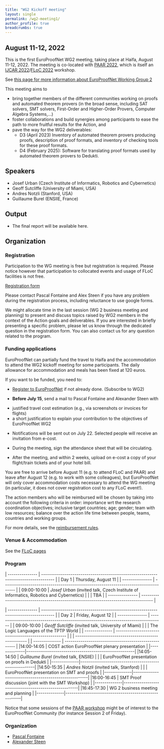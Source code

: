 ```yaml
---
title: "WG2 Kickoff meeting"
layout: single
permalink: /wg2-meeting1/
author_profile: true
breadcrumbs: true
---
```


## August 11-12, 2022

This is the first EuroProofNet WG2 meeting, taking place at Haifa, August 11-12, 2022. The meeting is co-located with [PAAR 2022](https://paar2022.github.io/), which is itself an [IJCAR 2022](https://ijcar.org/)/[FLoC 2022](https://www.floc2022.org) workshop.

See [this page for more information about EuroProofNet Working Group 2](https://europroofnet.github.io/wg2/)

This meeting aims to
* bring together members of the different communities working on proofs and automated theorem provers (in the broad sense, including SAT solvers, SMT solvers, First-Order and Higher-Order Provers, Computer Algebra Systems,...)
* foster collaborations and build synergies among participants to ease the path to more fruitful results for the Action, and
* pave the way for the WG2 deliverables:
    * D3 (April 2023) Inventory of automated theorem provers producing proofs, description of proof formats, and inventory of checking tools for these proof formats.
    * D4 (February 2025): Software for translating proof formats used by automated theorem provers to Dedukti.

## Speakers

* Josef Urban (Czech Institute of Informatics, Robotics and Cybernetics)
* Geoff Sutcliffe (University of Miami, USA)
* Andres Notzli  (Stanford, USA)
* Guillaume Burel (ENSIIE, France)

## Output

* The final report will be available here.

## Organization

### Registration

Participation to the WG meeting is free but registration is required.  Please notice however that participation to collocated events and usage of FLoC facilities is not free.

[Registration form](https://docs.google.com/forms/d/e/1FAIpQLSfFMvQNAslY69yikoAw_oQRhdhtCap8YvAlpvfHQn0DuGmx7w/viewform?usp=sf_link)

Please contact Pascal Fontaine and Alex Steen if you have any problem during the registration process, including reluctance to use google forms.

We might allocate time in the last session (WG 2 business meeting and planning) to present and discuss topics raised by WG2 members in the context of the Action goals and deliverables. If you are interested in briefly presenting a specific problem, please let us know through the dedicated question in the registration form. You can also contact us for any question related to the program.

### Funding applications

EuroProofNet can partially fund the travel to Haifa and the accommodation to attend the WG2 kickoff meeting for some participants. The daily allowance for accommodation and meals has been fixed at 120 euros.

If you want to be funded, you need to:

- [Register to EuroProofNet](https://e-services.cost.eu/action/CA20111/working-groups/apply) if not already done. (Subscribe to WG2)

- **Before July 15**, send a mail to Pascal Fontaine and Alexander Steen with
 * justified travel cost estimation (e.g., via screenshots or invoices for flights)
 * a short justification to explain your contribution to the objectives of EuroProofNet WG2

- Notifications will be sent out on July 22.  Selected people will receive an invitation from e-cost.

- During the meeting, sign the attendance sheet that will be circulating.

- After the meeting, and within 2 weeks, upload on e-cost a copy of your flight/train tickets and of your hotel bill.

You are free to arrive before August 11 (e.g. to attend FLoC and PAAR) and leave
after August 12 (e.g. to work with some colleagues), but EuroProofNet
will only cover accommodation costs necessary to attend the WG meeting (in particular, it does not cover registration cost to any FLoC event!).

The action members who will be reimbursed will be chosen by taking
into account the following criteria in order: importance wrt the
research coordination objectives; inclusive target countries; age;
gender; team with low resources; balance over the action life time
between people, teams, countries and working groups.

For more details, see the [reimbursement rules](../reimbursement-rules).

### Venue & Accommodation

See the [FLoC pages](https://www.floc2022.org/)

### Program

| --------------- | ------------------------------------------------------------------------------------ |
| Day 1           | Thursday, August 11 |
| --------------- | ------------------------------------------------------------------------------------ |
| 09:00-10:00 	  | *Josef Urban* (invited talk, Czech Institute of Informatics, Robotics and Cybernetics) |
|                 | TBA                                                                                  |
| --------------- | ------------------------------------------------------------------------------------ |


| --------------- | ------------------------------------------------------------------------------------ |
| Day 2           |  Friday, August 12 |
| --------------- | ------------------------------------------------------------------------------------ |
| 09:00-10:00    | *Geoff Sutcliffe* (invited talk, University of Miami) |
|                | The Logic Languages of the TPTP World                 |
| -------------- | ----------------------------------------------------- |
|                | ----------------------------------------------------- |
| -------------- | ----------------------------------------------------- |
|14:00-14:05   | COST action EuroProofNet plenary presentation         |
|--------------|-------------------------------------------------------|
|14:05-14:50   | *Guillaume Burel* (invited talk, ENSIIE)              |
|              | EuroProofNet presentation on proofs in Dedukti        |
|--------------|-------------------------------------------------------|
|14:50-15:35   | *Andres Notzli* (invited talk, Stanford)              |
|              | EuroProofNet presentation on SMT and proofs           |
|--------------|-------------------------------------------------------|
|16:00-16:45   | SMT Proof discussion (joint with the SMT Workshop)    |
|--------------|-------------------------------------------------------|
|16:45-17:30   | WG 2 business meeting and planning                    |
|--------------|-------------------------------------------------------|


Notice that some sessions of the [PAAR workshop]( https://paar2022.github.io/) might be of interest to the EuroProofNet Community (for instance Session 2 of Friday).

### Organization

* [Pascal Fontaine](https://people.montefiore.uliege.be/pfontain/)
* [Alexander Steen](https://www.alexandersteen.de/)
